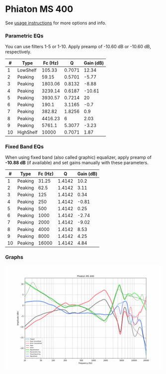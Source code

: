 # Phiaton MS 400
See [usage instructions](https://github.com/jaakkopasanen/AutoEq#usage) for more options and info.

### Parametric EQs
You can use filters 1-5 or 1-10. Apply preamp of -10.60 dB or -10.60 dB, respectively.

|   # | Type      |   Fc (Hz) |      Q |   Gain (dB) |
|-----|-----------|-----------|--------|-------------|
|   1 | LowShelf  |    105.33 | 0.7071 |       12.34 |
|   2 | Peaking   |     59.15 | 0.5701 |       -5.77 |
|   3 | Peaking   |   1803.06 | 0.8132 |       -8.88 |
|   4 | Peaking   |   3239.14 | 0.6187 |      -10.61 |
|   5 | Peaking   |   3930.57 | 0.7214 |       20    |
|   6 | Peaking   |    190.1  | 3.1165 |       -0.7  |
|   7 | Peaking   |    382.82 | 1.8256 |        0.9  |
|   8 | Peaking   |   4416.23 | 6      |        2.03 |
|   9 | Peaking   |   5761.1  | 5.3077 |       -3.23 |
|  10 | HighShelf |  10000    | 0.7071 |        1.87 |

### Fixed Band EQs
When using fixed band (also called graphic) equalizer, apply preamp of **-10.88 dB** (if available) and set gains manually with these parameters.

|   # | Type    |   Fc (Hz) |      Q |   Gain (dB) |
|-----|---------|-----------|--------|-------------|
|   1 | Peaking |     31.25 | 1.4142 |       10.2  |
|   2 | Peaking |     62.5  | 1.4142 |        3.11 |
|   3 | Peaking |    125    | 1.4142 |        0.34 |
|   4 | Peaking |    250    | 1.4142 |       -0.81 |
|   5 | Peaking |    500    | 1.4142 |        0.25 |
|   6 | Peaking |   1000    | 1.4142 |       -2.74 |
|   7 | Peaking |   2000    | 1.4142 |       -9.02 |
|   8 | Peaking |   4000    | 1.4142 |        8.53 |
|   9 | Peaking |   8000    | 1.4142 |        4.25 |
|  10 | Peaking |  16000    | 1.4142 |        4.84 |

### Graphs
![](./Phiaton%20MS%20400.png)
